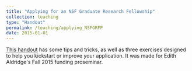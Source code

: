 ```yaml
---
title: "Applying for an NSF Graduate Research Fellowship"
collection: teaching
type: "Handout"
permalink: /teaching/applying_NSFGRFP
date: 2015-01-01
---
```


[This handout](https://www.dropbox.com/s/6yhg50hgw3fjfuw/howToGetAnNSFGFRP.pdf?dl=0) has some tips and tricks, as well as three exercises designed to help you kickstart or improve your application. It was made for Edith Aldridge's Fall 2015 funding proseminar. 
